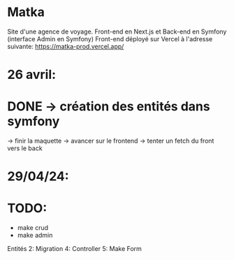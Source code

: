 # Matka
Site d'une agence de voyage. Front-end en Next.js et Back-end en Symfony (interface Admin en Symfony)
Front-end déployé sur Vercel à l'adresse suivante:
https://matka-prod.vercel.app/

# 26 avril:
# DONE -> création des entités dans symfony
-> finir la maquette
-> avancer sur le frontend
-> tenter un fetch du front vers le back

# 29/04/24:
# TODO:
- make crud
- make admin

Entités
2: Migration
4: Controller
5: Make Form
